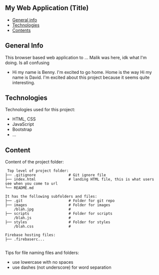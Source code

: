 ## My Web Application (Title)

* [General info](#general-info)
* [Technologies](#technologies)
* [Contents](#content)

## General Info
This browser based web application to ...
Malik was here, idk what I'm doing. Is all confusing
* Hi my name is Benny. I'm excited to go home. Home is the way
Hi my name is David. I'm excited about this project because it seems quite interesting. 

## Technologies
Technologies used for this project:
* HTML, CSS
* JavaScript
* Bootstrap 
* ...
	
## Content
Content of the project folder:

```
 Top level of project folder: 
├── .gitignore               # Git ignore file
├── index.html               # landing HTML file, this is what users see when you come to url
└── README.md

It has the following subfolders and files:
├── .git                     # Folder for git repo
├── images                   # Folder for images
    /blah.jpg                # 
├── scripts                  # Folder for scripts
    /blah.js                 # 
├── styles                   # Folder for styles
    /blah.css                # 

Firebase hosting files: 
├── .firebaserc...


```

Tips for file naming files and folders:
* use lowercase with no spaces
* use dashes (not underscore) for word separation

